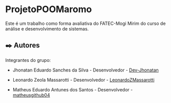 # ProjetoPOOMaromo

Este é um trabalho como forma avaliativa do FATEC-Mogi Mirim do curso de análise e desenvolvimento de sistemas. 

## :black_nib: Autores

Integrantes do grupo:


* Jhonatan Eduardo Sanches da Silva - Desenvolvedor - [Dev-Jhonatan](https://github.com/Dev-Jhonatan/)

* Leonardo Zeola Massarotti - Desenvolvedor - [LeonardoZMassarotti](https://github.com/LeonardoZMassarotti/)

* Matheus Eduardo Antunes dos Santos - Desenvolvedor - [matheusgithub04](https://github.com/matheusgithub04)
